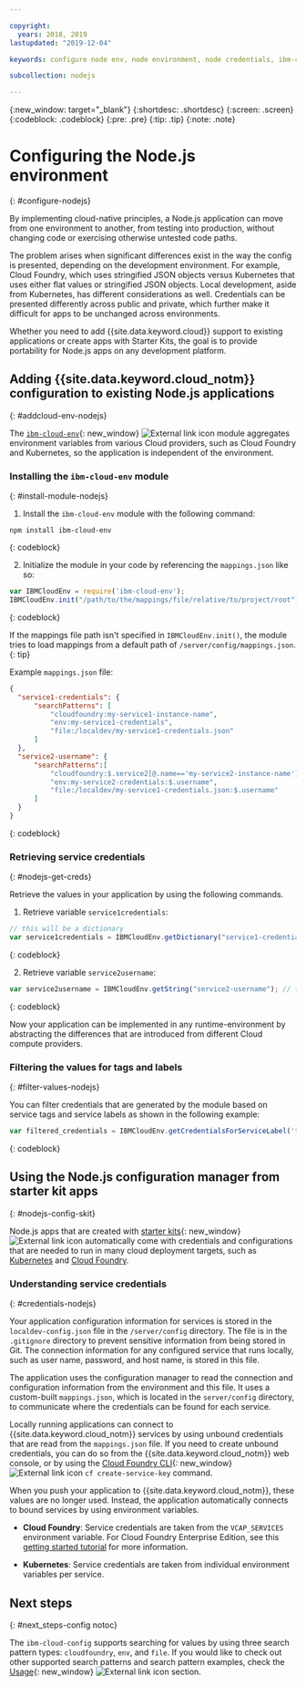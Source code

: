 ```yaml
---

copyright:
  years: 2018, 2019
lastupdated: "2019-12-04"

keywords: configure node env, node environment, node credentials, ibm-cloud-env node, service credentials, credentials, variables, configuration

subcollection: nodejs

---
```


{:new_window: target="_blank"}
{:shortdesc: .shortdesc}
{:screen: .screen}
{:codeblock: .codeblock}
{:pre: .pre}
{:tip: .tip}
{:note: .note}

# Configuring the Node.js environment
{: #configure-nodejs}

By implementing cloud-native principles, a Node.js application can move from one environment to another, from testing into production, without changing code or exercising otherwise untested code paths.

The problem arises when significant differences exist in the way the config is presented, depending on the development environment. For example, Cloud Foundry, which uses stringified JSON objects versus Kubernetes that uses either flat values or stringified JSON objects. Local development, aside from Kubernetes, has different considerations as well. Credentials can be presented differently across public and private, which further make it difficult for apps to be unchanged across environments.

Whether you need to add {{site.data.keyword.cloud}} support to existing applications or create apps with Starter Kits, the goal is to provide portability for Node.js apps on any development platform.

## Adding {{site.data.keyword.cloud_notm}} configuration to existing Node.js applications
{: #addcloud-env-nodejs}

The [`ibm-cloud-env`](https://github.com/ibm-developer/ibm-cloud-env){: new_window} ![External link icon](../icons/launch-glyph.svg "External link icon") module aggregates environment variables from various Cloud providers, such as Cloud Foundry and Kubernetes, so the application is independent of the environment.

### Installing the `ibm-cloud-env` module
{: #install-module-nodejs}

1. Install the `ibm-cloud-env` module with the following command:
  ```
  npm install ibm-cloud-env
  ```
  {: codeblock}

2. Initialize the module in your code by referencing the `mappings.json` like so:
  ```js
  var IBMCloudEnv = require('ibm-cloud-env');
  IBMCloudEnv.init("/path/to/the/mappings/file/relative/to/project/root");
  ```
  {: codeblock}

  If the mappings file path isn't specified in `IBMCloudEnv.init()`, the module tries to load mappings from a default path of `/server/config/mappings.json`.
  {: tip}

  Example `mappings.json` file:
  ```json
  {
    "service1-credentials": {
        "searchPatterns": [
            "cloudfoundry:my-service1-instance-name", 
            "env:my-service1-credentials", 
            "file:/localdev/my-service1-credentials.json" 
        ]
    },
    "service2-username": {
        "searchPatterns":[
            "cloudfoundry:$.service2[@.name=='my-service2-instance-name'].credentials.username",
            "env:my-service2-credentials:$.username",
            "file:/localdev/my-service1-credentials.json:$.username" 
        ]
    }
  }
  ```
  {: codeblock}

### Retrieving service credentials
{: #nodejs-get-creds}

Retrieve the values in your application by using the following commands.

1. Retrieve variable `service1credentials`:
  ```js
  // this will be a dictionary
  var service1credentials = IBMCloudEnv.getDictionary("service1-credentials");
  ```
  {: codeblock}

2. Retrieve variable `service2username`:
  ```js
  var service2username = IBMCloudEnv.getString("service2-username"); // this will be a string
  ```
  {: codeblock}

Now your application can be implemented in any runtime-environment by abstracting the differences that are introduced from different Cloud compute providers.

### Filtering the values for tags and labels
{: #filter-values-nodejs}

You can filter credentials that are generated by the module based on service tags and service labels as shown in the following example:
```js
var filtered_credentials = IBMCloudEnv.getCredentialsForServiceLabel('tag', 'label', credentials)); // returns a Json with credentials for specified service tag and label
```
{: codeblock}

## Using the Node.js configuration manager from starter kit apps
{: #nodejs-config-skit}

Node.js apps that are created with [starter kits](https://cloud.ibm.com/developer/appservice/starter-kits){: new_window} ![External link icon](../icons/launch-glyph.svg "External link icon") automatically come with credentials and configurations that are needed to run in many cloud deployment targets, such as [Kubernetes](/docs/containers?topic=containers-getting-started) and [Cloud Foundry](/docs/cloud-foundry?topic=cloud-foundry-what-is-cloud-foundry#ibmcf-offerings).

### Understanding service credentials
{: #credentials-nodejs}

Your application configuration information for services is stored in the `localdev-config.json` file in the `/server/config` directory. The file is in the `.gitignore` directory to prevent sensitive information from being stored in Git. The connection information for any configured service that runs locally, such as user name, password, and host name, is stored in this file.

The application uses the configuration manager to read the connection and configuration information from the environment and this file. It uses a custom-built `mappings.json`, which is located in the `server/config` directory, to communicate where the credentials can be found for each service.

Locally running applications can connect to {{site.data.keyword.cloud_notm}} services by using unbound credentials that are read from the `mappings.json` file. If you need to create unbound credentials, you can do so from the {{site.data.keyword.cloud_notm}} web console, or by using the [Cloud Foundry CLI](https://docs.cloudfoundry.org/cf-cli/){: new_window} ![External link icon](../icons/launch-glyph.svg "External link icon") `cf create-service-key` command.

When you push your application to {{site.data.keyword.cloud_notm}}, these values are no longer used. Instead, the application automatically connects to bound services by using environment variables.

* **Cloud Foundry**: Service credentials are taken from the `VCAP_SERVICES` environment variable. For Cloud Foundry Enterprise Edition, see this [getting started tutorial](/docs/cloud-foundry?topic=cloud-foundry-getting-started#getting-started) for more information.

* **Kubernetes**: Service credentials are taken from individual environment variables per service.

## Next steps
{: #next_steps-config notoc}

The `ibm-cloud-config` supports searching for values by using three search pattern types: `cloudfoundry`, `env`, and `file`. If you would like to check out other supported search patterns and search pattern examples, check the [Usage](https://github.com/ibm-developer/ibm-cloud-env#usage){: new_window} ![External link icon](../icons/launch-glyph.svg "External link icon") section.